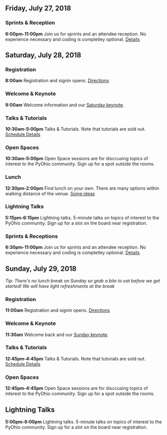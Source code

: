 
## Friday, July 27, 2018

### Sprints & Reception

**6:00pm-11:00pm** Join us for sprints and an attendee reception. No experience
necessary and coding is completley optional. [Details](/sprints)

## Saturday, July 28, 2018

### Registration

**8:00am** Registration and signin opens. [Directions](/2018/attend/travel)

### Welcome & Keynote

**9:00am** Welcome information and our [Saturday keynote](/2018/schedule/presentation/59/).

### Talks & Tutorials

**10:30am-5:00pm** Talks & Tutorials. Note that tutorials are sold out. [Schedule Details](/schedule)

### Open Spaces

**10:30am-5:00pm** Open Space sessions are for disccusing topics of interest
to the PyOhio community. Sign up for a spot outside the rooms.

### Lunch

**12:30pm-2:00pm** Find lunch on your own. There are many options within
walking distance of the venue. [Some ideas](http://bit.ly/2NwRCoJ) 

### Lightning Talks

**5:15pm-6:15pm** Lightning talks. 5-minute talks on topics of interest to the 
PyOhio community. Sign up for a slot on the board near registration.

### Sprints & Receptions

**6:30pm-11:00pm** Join us for sprints and an attendee reception. No experience
necessary and coding is completley optional. [Details](/sprints)

## Sunday, July 29, 2018

*Tip: There's no lunch break on Sunday so grab a bite to eat before we get
started! We will have light refreshments at the break*

### Registration

**11:00am** Registration and signin opens. [Directions](/2018/attend/travel)

### Welcome & Keynote

**11:30am** Welcome back and our [Sunday keynote](/2018/schedule/presentation/60/).

### Talks & Tutorials

**12:45pm-4:45pm** Talks & Tutorials. Note that tutorials are sold out. [Schedule Details](/schedule)

### Open Spaces

**12:45pm-4:45pm** Open Space sessions are for disccusing topics of interest
to the PyOhio community. Sign up for a spot outside the rooms.

## Lightning Talks

**5:00pm-6:00pm** Lightning talks. 5-minute talks on topics of interest to the 
PyOhio community. Sign up for a slot on the board near registration.


